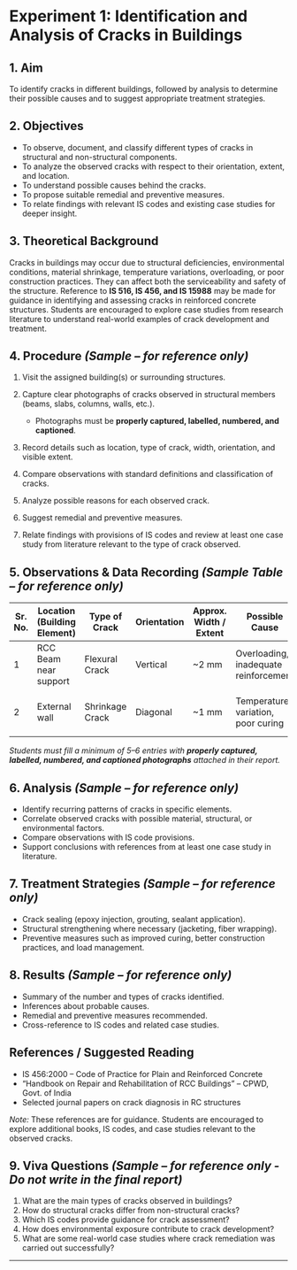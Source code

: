 # Experiment 1: Identification and Analysis of Cracks in Buildings

## 1. Aim

To identify cracks in different buildings, followed by analysis to determine their possible causes and to suggest appropriate treatment strategies.

## 2. Objectives

* To observe, document, and classify different types of cracks in structural and non-structural components.
* To analyze the observed cracks with respect to their orientation, extent, and location.
* To understand possible causes behind the cracks.
* To propose suitable remedial and preventive measures.
* To relate findings with relevant IS codes and existing case studies for deeper insight.

## 3. Theoretical Background

Cracks in buildings may occur due to structural deficiencies, environmental conditions, material shrinkage, temperature variations, overloading, or poor construction practices. They can affect both the serviceability and safety of the structure.
Reference to **IS 516, IS 456, and IS 15988** may be made for guidance in identifying and assessing cracks in reinforced concrete structures.
Students are encouraged to explore case studies from research literature to understand real-world examples of crack development and treatment.

## 4. Procedure *(Sample – for reference only)*

1. Visit the assigned building(s) or surrounding structures.
2. Capture clear photographs of cracks observed in structural members (beams, slabs, columns, walls, etc.).

   * Photographs must be **properly captured, labelled, numbered, and captioned**.
3. Record details such as location, type of crack, width, orientation, and visible extent.
4. Compare observations with standard definitions and classification of cracks.
5. Analyze possible reasons for each observed crack.
6. Suggest remedial and preventive measures.
7. Relate findings with provisions of IS codes and review at least one case study from literature relevant to the type of crack observed.

## 5. Observations & Data Recording *(Sample Table – for reference only)*

| Sr. No. | Location (Building Element) | Type of Crack   | Orientation | Approx. Width / Extent | Possible Cause                        | Suggested Remedy                              |
| ------- | --------------------------- | --------------- | ----------- | ---------------------- | ------------------------------------- | --------------------------------------------- |
| 1       | RCC Beam near support       | Flexural Crack  | Vertical    | \~2 mm                 | Overloading, inadequate reinforcement | Epoxy grouting, load reduction, strengthening |
| 2       | External wall               | Shrinkage Crack | Diagonal    | \~1 mm                 | Temperature variation, poor curing    | Sealant application, improved curing          |

*Students must fill a minimum of 5–6 entries with **properly captured, labelled, numbered, and captioned photographs** attached in their report.*

## 6. Analysis *(Sample – for reference only)*

* Identify recurring patterns of cracks in specific elements.
* Correlate observed cracks with possible material, structural, or environmental factors.
* Compare observations with IS code provisions.
* Support conclusions with references from at least one case study in literature.

## 7. Treatment Strategies *(Sample – for reference only)*

* Crack sealing (epoxy injection, grouting, sealant application).
* Structural strengthening where necessary (jacketing, fiber wrapping).
* Preventive measures such as improved curing, better construction practices, and load management.

## 8. Results *(Sample – for reference only)*

* Summary of the number and types of cracks identified.
* Inferences about probable causes.
* Remedial and preventive measures recommended.
* Cross-reference to IS codes and related case studies.

## References / Suggested Reading

- IS 456:2000 – Code of Practice for Plain and Reinforced Concrete  
- “Handbook on Repair and Rehabilitation of RCC Buildings” – CPWD, Govt. of India  
- Selected journal papers on crack diagnosis in RC structures  

*Note:* These references are for guidance. Students are encouraged to explore additional books, IS codes, and case studies relevant to the observed cracks.

## 9. Viva Questions *(Sample – for reference only - Do not write in the final report)*

1. What are the main types of cracks observed in buildings?
2. How do structural cracks differ from non-structural cracks?
3. Which IS codes provide guidance for crack assessment?
4. How does environmental exposure contribute to crack development?
5. What are some real-world case studies where crack remediation was carried out successfully?

---

